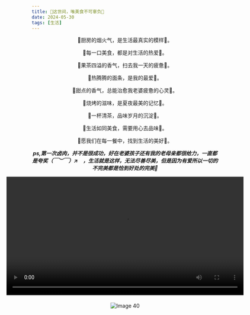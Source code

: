 ```yaml
---
title: 🥩这世间，唯美食不可辜负🥩
date: 2024-05-30
tags: [生活]
---
```

<div style="text-align: center;">
            <p>🍳厨房的烟火气，是生活最真实的模样🍳。</p>
            <p>🍔每一口美食，都是对生活的热爱🍔。</p>
            <p>🍇果茶四溢的香气，扫去我一天的疲惫🍇。</p>
            <p>🍜热腾腾的面条，是我的最爱🍜。</p>
            <p>🍩甜点的香气，总能治愈我老婆疲惫的心灵🍩。</p>
            <p>🍖烧烤的滋味，是夏夜最美的记忆🍖。</p>
            <p>🍵一杯清茶，品味岁月的沉淀🍵。</p>
            <p>🍂生活如同美食，需要用心去品味🍂。</p>
            <p>🌟愿我们在每一餐中，找到生活的美好🌟。</p>
            <p><strong><em>ps,第一次卤肉，并不是很成功，好在老婆孩子还有我的老母亲都很给力，一直都是夸奖（￣︶￣）↗　，生活就是这样，无法尽善尽美，但是因为有爱所以一切的不完美都是恰到好处的完美🍾</em></strong></p>
</div>

<div style="display: flex; flex-direction: column; gap: 20px; align-items: center;">
        <div style="display: flex; justify-content: center;">
            <video controls width="640">
            <source src="https://baojizhu.github.io/shared-assets/images/20240530/MP4_20250421_155903VLOG.mp4" type="video/mp4">
            您的浏览器不支持 HTML 视频。
            </video>
        </div>
<div style="display: flex; flex-direction: column; gap: 20px; align-items: center;">
    <img src="https://baojizhu.github.io/shared-assets/images/20240616/side.jpg" alt="Image 40" style="width: auto; max-width: 100%; height: auto;">
</div>